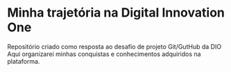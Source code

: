 # Minha trajetória na Digital Innovation One
Repositório criado como resposta ao desafio de projeto Git/GutHub da DIO
Aqui organizarei minhas conquistas e conhecimentos adquiridos na plataforma.
